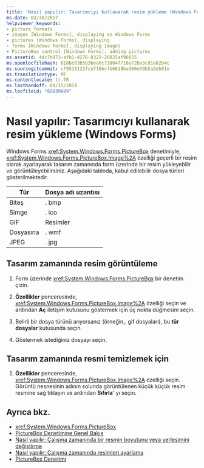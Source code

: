 ```yaml
---
title: 'Nasıl yapılır: Tasarımcıyı kullanarak resim yükleme (Windows Forms)'
ms.date: 03/30/2017
helpviewer_keywords:
- picture formats
- images [Windows Forms], displaying on Windows Forms
- pictures [Windows Forms], displaying
- forms [Windows Forms], displaying images
- PictureBox control [Windows Forms], adding pictures
ms.assetid: 4dc7b973-afb1-4276-8322-20825af96655
ms.openlocfilehash: 818bc63b5b3bea6c73804f716a72ba3cd1a62b4c
ms.sourcegitcommit: cf9515122fce716bcfb6618ba366e39b5a2eb81e
ms.translationtype: MT
ms.contentlocale: tr-TR
ms.lasthandoff: 08/15/2019
ms.locfileid: "69039689"
---
```

# <a name="how-to-load-a-picture-using-the-designer-windows-forms"></a>Nasıl yapılır: Tasarımcıyı kullanarak resim yükleme (Windows Forms)

Windows Forms <xref:System.Windows.Forms.PictureBox> denetimiyle, <xref:System.Windows.Forms.PictureBox.Image%2A> özelliği geçerli bir resim olarak ayarlayarak tasarım zamanında form üzerinde bir resim yükleyebilir ve görüntüleyebilirsiniz. Aşağıdaki tabloda, kabul edilebilir dosya türleri gösterilmektedir.

|Tür|Dosya adı uzantısı|
|---|---|
|Biteş|. bmp|
|Simge|. ico|
|GIF|Resimler|
|Dosyasına|. wmf|
|JPEG|. jpg|

## <a name="to-display-a-picture-at-design-time"></a>Tasarım zamanında resim görüntüleme

1. Form üzerinde <xref:System.Windows.Forms.PictureBox> bir denetim çizin.

2. **Özellikler** penceresinde, <xref:System.Windows.Forms.PictureBox.Image%2A> özelliği seçin ve ardından **Aç** iletişim kutusunu göstermek için üç nokta düğmesini seçin.

3. Belirli bir dosya türünü arıyorsanız (örneğin,. gif dosyaları), bu **tür dosyalar** kutusunda seçin.

4. Göstermek istediğiniz dosyayı seçin.

## <a name="to-clear-the-picture-at-design-time"></a>Tasarım zamanında resmi temizlemek için

1. **Özellikler** penceresinde, <xref:System.Windows.Forms.PictureBox.Image%2A> özelliği seçin. Görüntü nesnesinin adının solunda görüntülenen küçük küçük resim resmine sağ tıklayın ve ardından **Sıfırla**' yı seçin.

## <a name="see-also"></a>Ayrıca bkz.

- <xref:System.Windows.Forms.PictureBox>
- [PictureBox Denetimine Genel Bakış](picturebox-control-overview-windows-forms.md)
- [Nasıl yapılır: Çalışma zamanında bir resmin boyutunu veya yerleşimini değiştirme](how-to-modify-the-size-or-placement-of-a-picture-at-run-time-windows-forms.md)
- [Nasıl yapılır: Çalışma zamanında resimleri ayarlama](how-to-set-pictures-at-run-time-windows-forms.md)
- [PictureBox Denetimi](picturebox-control-windows-forms.md)
